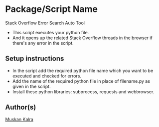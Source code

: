 # Package/Script Name

Stack Overflow Error Search Auto Tool

- This script executes your python file.
- And it opens up the related Stack Overflow threads in the browser if there's any error in the script.

## Setup instructions

- In the script add the required python file name which you want to be executed and checked for errors.
- Add the name of the required python file in place of filename.py as given in the script.
- Install these python libraries: subprocess, requests and webbrowser.

## Author(s)

[Muskan Kalra](https://github.com/Muskan0)

